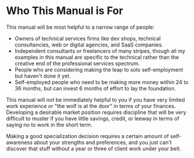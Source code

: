 # Who This Manual is For

This manual will be most helpful to a narrow range of people:

- Owners of technical services firms like dev shops, technical consultancies, web or digital agencies, and SaaS companies.
- Independent consultants or freelancers of many stripes, though all my examples in this manual are specific to the technical rather than the creative end of the professional services spectrum.
- People who are considering making the leap to solo self-employment but haven't done it yet.
- Self-employed people who need to be making more money within 24 to 36 months, but can invest 6 months of effort to lay the foundation.

This manual will *not* be immediately helpful to you if you have very limited work experience or "the wolf is at the door" in terms of your finances. Developing a desirable market position requires discipline that will be very difficult to muster if you have little savings, credit, or leeway in terms of saying no to work in the short term. 

Making a good specialization decision requires a certain amount of self-awareness about your strengths and preferences, and you just can't discover that stuff without a year or three of client work under your belt.
